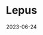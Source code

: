 ---
title: "Lepus"
cc-type: constellation
borders:
  - Caelum
  - Canis Major
  - Columba
  - Eridanus
  - Monoceros
  - Orion
date: 2023-06-24
hashtag: lepus
subdivision-of:
  - southern celestial hemisphere
tags:
  - Hare
  - Constellation
---